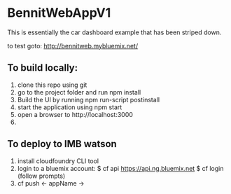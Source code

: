 # BennitWebAppV1

This is essentially the car dashboard example that has been striped down.

to test goto: http://bennitweb.mybluemix.net/

## To build locally:
1. clone this repo using git
2. go to the project folder and run npm install
3. Build the UI by running npm run-script postinstall
4. start the application using npm start
5. open a browser to http://localhost:3000
6. 


## To deploy to IMB watson
1. install cloudfoundry CLI tool
2. login to a bluemix account: $ cf api https://api.ng.bluemix.net $ cf login (follow prompts)
3. cf push <- appName ->
